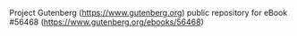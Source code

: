 Project Gutenberg (https://www.gutenberg.org) public repository for
eBook #56468 (https://www.gutenberg.org/ebooks/56468)
